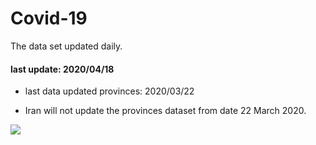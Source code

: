 # Covid-19

The data set updated daily.

#### last update: 2020/04/18

* last data updated provinces: 2020/03/22 

* Iran will not update the provinces dataset from date 22 March 2020.


![](http://uupload.ir/files/lpwp_bin5.gif)
